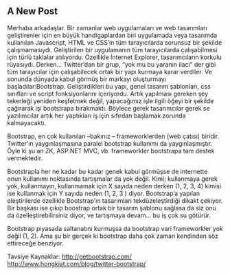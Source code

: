 ## A New Post

Merhaba arkadaşlar. Bir zamanlar web uygulamaları ve web tasarımları geliştirenler için en büyük handigaplardan biri uygulamada veya tasarımda kullanılan Javascript, HTML ve CSS’in tüm tarayıcılarda sorunsuz bir şekilde çalışmamasıydı. Geliştirilen bir uygulamanın tüm tarayıcılarda çalışabilmesi için türlü taklalar atılıyordu. Özellikle İnternet Explorer, tasarımcıların korkulu rüyasıydı. Derken… Twitter’dan bir grup, “yok mu bu yaranın ilacı” der gibi tüm tarayıcılar için çalışabilecek ortak bir yapı kurmaya karar verdiler. Ve sonunda dünyada kabul görmüş bir markayı oluşturmayı başladılar:Bootstrap. Geliştirdikleri bu yapı, genel tasarım şablonları, css sınıfları ve script fonksiyonlarını içeriyordu. Artık yapılması gereken şey tekerleği yeniden keşfetmek değil, yapacağımız işle ilgili öğeyi bir şekilde çağırarak işi bootstrapa bırakmaktı. Böylece gerek tasarımcılar gerek se yazılımcılar artık her yaptıkları iş için sıfırdan başlamak zorunda kalmayacaktı.

Bootstrap, en çok kullanılan –bakınız – frameworklerden (web çatısı) biridir. Twitter’ın yaygınlaşmasına paralel bootstrap kullanımı da yaygınlaşmıştır. Öyle ki şu an ZK, ASP.NET MVC, vb. frameworkler bootstrapa tam destek vermektedir.

Bootstrapla her ne kadar bu kadar genek kabul görmüşse de internette onun kullanımı noktasında tartışmalar da yok değil. Kimi; kullanmaya gerek yok, kullanmayın, kullanmamak için X sayıda neden derken (1, 2, 3, 4) kimisi ise kullanmak için Y sayıda neden (1, 2, 3 ) diyor. Bootstrap’a yapılan eleştirilerde özellikle Bootstrap’ın tasarımları tekdüzeleştirdiği dikakt çekiyor. Bir başkası ise çıkıp boostrap ortak bir tasarım şablonu sağlasa da siz onu da özelleştirebilirsiniz diyor, ve tartışmaya devam… bu iş çok su götürür.

Bootstrap piyasada saltanatını kurmuşsa da bootstrap vari frameworkler yok değil (1, 2). Ama şu bir gerçek ki bootstrap daha çok zaman kendinden söz ettireceğe benziyor.

Tavsiye Kaynaklar:
http://getbootstrap.com/
http://www.hongkiat.com/blog/twitter-bootstrap/
